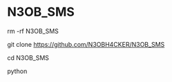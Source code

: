 # N3OB_SMS


rm -rf N3OB_SMS


git clone https://github.com/N3OBH4CKER/N3OB_SMS


cd N3OB_SMS

python 
